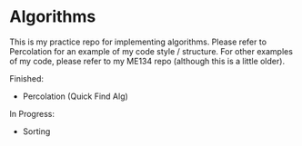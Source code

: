 # Algorithms
 This is my practice repo for implementing algorithms. Please refer to Percolation for an example of my code style / structure. For other examples of my code, please refer to my ME134 repo (although this is a little older).
 
 Finished:
 - Percolation (Quick Find Alg)
 
 In Progress:
 - Sorting
